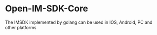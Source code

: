 # Open-IM-SDK-Core

The IMSDK implemented by golang can be used in IOS, Android, PC and other platforms
